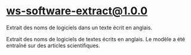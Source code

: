 # ws-software-extract@1.0.0

Extrait des noms de logiciels dans un texte écrit en anglais.

Extrait des noms de logiciels de textes écrits en anglais. Le modèle a été entraîné sur des articles scientifiques.
